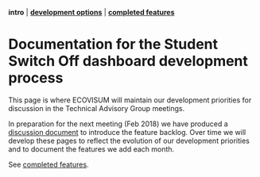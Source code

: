  **intro** | [**development options**](development-options.md) | [**completed features**](development-complete.md)

# Documentation for the Student Switch Off dashboard development process

This page is where ECOVISUM will maintain our development priorities for discussion in the Technical Advisory Group meetings.

In preparation for the next meeting (Feb 2018) we have produced a [discussion document](development-options.md) to introduce the feature backlog. Over time we will develop these pages to reflect the evolution of our development priorities and to document the features we add each month.

See [completed features](development-complete.md).

